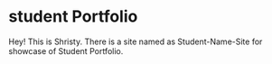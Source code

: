 # student Portfolio

Hey! This is Shristy. There is a site named as  Student-Name-Site for showcase of Student Portfolio.
